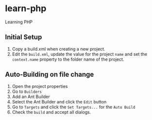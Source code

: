 # learn-php
Learning PHP


Initial Setup
-------------

1. Copy a build.xml when creating a new project.
2. Edit the `build.xml`, update the value for the project `name` and set the `context.name` property to the folder name of the project.


Auto-Building on file change
----------------------------

1. Open the project properties
2. Go to `Builders`
3. Add an Ant Builder
4. Select the Ant Builder and click the `Edit` button
5. Go to `Targets` and click the `Set Targets...` for the `Auto Build`
6. Check the `build` and accept all dialogs.
